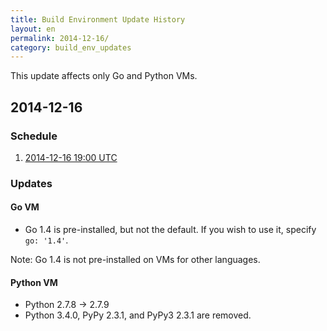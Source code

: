 ```yaml
---
title: Build Environment Update History
layout: en
permalink: 2014-12-16/
category: build_env_updates
---
```


This update affects only Go and Python VMs.

## 2014-12-16

### Schedule

1. [2014-12-16 19:00 UTC](http://everytimezone.com/#2014-12-16,420,cn3)

### Updates

#### Go VM

- Go 1.4 is pre-installed, but not the default. If you wish to use it, specify `go: '1.4'`.

Note: Go 1.4 is not pre-installed on VMs for other languages.

#### Python VM

- Python 2.7.8 → 2.7.9
- Python 3.4.0, PyPy 2.3.1, and PyPy3 2.3.1 are removed.
